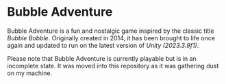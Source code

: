 # Bubble Adventure

Bubble Adventure is a fun and nostalgic game inspired by the classic title *Bubble Bobble*. Originally created in 2014, it has been brought to life once again and updated to run on the latest version of *Unity (2023.3.9f1)*.

Please note that Bubble Adventure is currently playable but is in an incomplete state. It was moved into this repository as it was gathering dust on my machine. 
